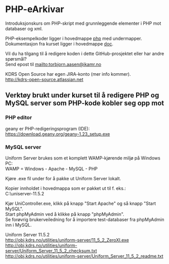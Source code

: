 # PHP-eArkivar
Introduksjonskurs om PHP-skript med grunnleggende elementer i PHP mot databaser og xml.

PHP-eksempelkoder ligger i hovedmappe <a href="https://github.com/KDRS-KURS/PHP-eArkivar/tree/master/php" target="_blank">php</a> med undermapper. <br>
Dokumentasjon fra kurset ligger i hovedmappe <a href="https://github.com/KDRS-KURS/PHP-eArkivar/tree/master/doc" target="_blank">doc</a>.

Vil du ha tilgang til å redigere koden i dette GitHub-prosjektet eller har andre spørsmål? <br>
Send epost til <mailto:torbjorn.aasen@ikamr.no> <br>

KDRS Open Source har egen JIRA-konto (mer info kommer).<br>
http://kdrs-open-source.atlassian.net

## Verktøy brukt under kurset til å redigere PHP og MySQL server som PHP-kode kobler seg opp mot ##

### PHP editor ###
geany er PHP-redigeringsprogram (IDE):
https://download.geany.org/geany-1.23_setup.exe

### MySQL server ###
Uniform Server brukes som et komplett WAMP-kjørende miljø på Windows PC: <br>
WAMP = Windows - Apache - MySQL - PHP

Kjøre .exe fil under for å pakke ut Uniform Server lokalt.

Kopier innholdet i hovedmappa som er pakket ut til f. eks.: <br>
C:\uniserver-11.5.2

Kjør UniController.exe, klikk på knapp "Start Apache" og så knapp "Start MySQL". <br>
Start phpMyAdmin ved å klikke på knapp "phpMyAdmin". <br>
Se forøvrig brukerveiledning for å importere test-databaser fra phpMyAdmin inn i MySQL. <br>

Uniform Server 11.5.2 <br>
http://obj.kdrs.no/utilities/uniform-server/11_5_2_ZeroXI.exe <br>
http://obj.kdrs.no/utilities/uniform-server/Uniform_Server_11_5_2_checksum.txt <br>
http://obj.kdrs.no/utilities/uniform-server/Uniform_Server_11_5_2_readme.txt <br>
